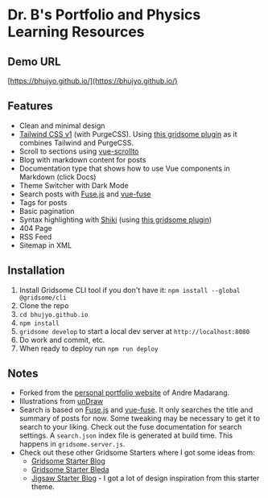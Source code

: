 # Dr. B's Portfolio and Physics Learning Resources

## Demo URL

[https://bhujyo.github.io/](https://bhujyo.github.io/)

## Features

- Clean and minimal design
- [Tailwind CSS v1](https://tailwindcss.com) (with PurgeCSS). Using [this gridsome plugin](https://gridsome.org/plugins/gridsome-plugin-tailwindcss) as it combines Tailwind and PurgeCSS.
- Scroll to sections using [vue-scrollto](https://github.com/rigor789/vue-scrollto)
- Blog with markdown content for posts
- Documentation type that shows how to use Vue components in Markdown (click Docs)
- Theme Switcher with Dark Mode
- Search posts with [Fuse.js](https://fusejs.io) and [vue-fuse](https://github.com/shayneo/vue-fuse)
- Tags for posts
- Basic pagination
- Syntax highlighting with [Shiki](https://shiki.matsu.io) (using [this gridsome plugin](https://gridsome.org/plugins/gridsome-plugin-remark-shiki))
- 404 Page
- RSS Feed
- Sitemap in XML

## Installation

1. Install Gridsome CLI tool if you don't have it: `npm install --global @gridsome/cli`
1. Clone the repo
1. `cd bhujyo.github.io`
1. `npm install`
1. `gridsome develop` to start a local dev server at `http://localhost:8080`
1. Do work and commit, etc.
1. When ready to deploy run `npm run deploy`

## Notes

- Forked from the [personal portfolio website](https://andremadarang.com) of Andre Madarang.
- Illustrations from [unDraw](https://undraw.co)
- Search is based on [Fuse.js](https://fusejs.io) and [vue-fuse](https://github.com/shayneo/vue-fuse). It only searches the title and summary of posts for now. Some tweaking may be necessary to get it to search to your liking. Check out the fuse documentation for search settings. A `search.json` index file is generated at build time. This happens in `gridsome.server.js`.
- Check out these other Gridsome Starters where I got some ideas from:
  - [Gridsome Starter Blog](https://github.com/gridsome/gridsome-starter-blog)
  - [Gridsome Starter Bleda](https://github.com/cossssmin/gridsome-starter-bleda)
  - [Jigsaw Starter Blog](https://jigsaw.tighten.co/docs/starter-templates/) - I got a lot of design inspiration from this starter theme.
